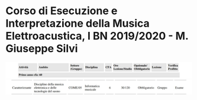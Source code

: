 Corso di Esecuzione e Interpretazione della Musica Elettroacustica, I BN 2019/2020 - M. Giuseppe Silvi
========

<img src="https://github.com/SMERM/BN-Velitchkova/blob/master/Programma%20di%20studi/intestazione.jpeg" width="1000">

<img src="https://github.com/SMERM/BN-Velitchkova/blob/master/Programma%20di%20studi/informatica_IBN.jpeg" width="1000">
